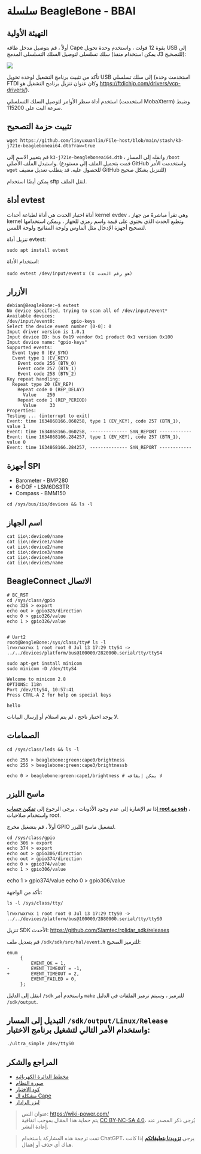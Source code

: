# سلسلة BeagleBone - BBAI

## التهيئة الأولية

أولاً ، قم بتوصيل مدخل طاقة Cape بقوة 12 فولت ، واستخدم وحدة تحويل USB إلى سلك تسلسلي لتوصيل السلك التسلسلي المدمج (يمكن استخدام منفذ J3 للتصحيح):

![](https://img.wiki-power.com/d/wiki-media/img/20211027164010.png)

تأكد من تثبيت برنامج التشغيل لوحدة تحويل USB إلى سلك تسلسلي (استخدمت وحدة FTDI وكان عنوان تنزيل برنامج التشغيل هو <https://ftdichip.com/drivers/vcp-drivers/>).

استخدم أداة سطر الأوامر لتوصيل السلك التسلسلي (استخدمت MobaXterm) وضبط سرعة البت على 115200.

## تثبيت حزمة التصحيح

```shell
wget https://github.com/linyuxuanlin/File-host/blob/main/stash/k3-j721e-beagleboneai64.dtb?raw=true
```

قم بتغيير الاسم إلى `k3-j721e-beagleboneai64.dtb` ، وانقله إلى المسار `/boot` واستبدل الملف الأصلي. (قمت بتحميل الملف إلى مستودع GitHub واستخدمت الأمر `wget` للحصول عليه. قد يتطلب تعديل مضيف GitHub للتنزيل بشكل صحيح)

يمكن أيضًا استخدام sftp لنقل الملف.

## أداة evtest

أداة اختبار الحدث هي أداة لطباعة أحداث kernel evdev ، وهي تقرأ مباشرةً من جهاز kernel وتطبع الحدث الذي يحتوي على قيمة واسم رمزي للجهاز ، ويمكن استخدامها لتصحيح أجهزة الإدخال مثل الماوس ولوحة المفاتيح ولوحة اللمس.

تنزيل أداة evtest:

```shell
sudo apt install evtest
```

استخدام الأداة:

```shell
sudo evtest /dev/input/eventｘ（ｘ هو رقم الحدث）
```

## الأزرار

```shell
debian@BeagleBone:~$ evtest
No device specified, trying to scan all of /dev/input/event*
Available devices:
/dev/input/event0:      gpio-keys
Select the device event number [0-0]: 0
Input driver version is 1.0.1
Input device ID: bus 0x19 vendor 0x1 product 0x1 version 0x100
Input device name: "gpio-keys"
Supported events:
  Event type 0 (EV_SYN)
  Event type 1 (EV_KEY)
    Event code 256 (BTN_0)
    Event code 257 (BTN_1)
    Event code 258 (BTN_2)
Key repeat handling:
  Repeat type 20 (EV_REP)
    Repeat code 0 (REP_DELAY)
      Value    250
    Repeat code 1 (REP_PERIOD)
      Value     33
Properties:
Testing ... (interrupt to exit)
Event: time 1634868166.060258, type 1 (EV_KEY), code 257 (BTN_1), value 1
Event: time 1634868166.060258, -------------- SYN_REPORT ------------
Event: time 1634868166.284257, type 1 (EV_KEY), code 257 (BTN_1), value 0
Event: time 1634868166.284257, -------------- SYN_REPORT ------------
```

## أجهزة SPI

- Barometer - BMP280
- 6-DOF - LSM6DS3TR
- Compass - BMM150

```shell
cd /sys/bus/iio/devices && ls -l
```

## اسم الجهاز

```shell
cat iio\:device0/name
cat iio\:device1/name
cat iio\:device2/name
cat iio\:device3/name
cat iio\:device4/name
cat iio\:device5/name
```

## BeagleConnect الاتصال

```shell
# BC_RST
cd /sys/class/gpio
echo 326 > export
echo out > gpio326/direction
echo 0 > gpio326/value
echo 1 > gpio326/value


# Uart2
root@BeagleBone:/sys/class/tty# ls -l
lrwxrwxrwx 1 root root 0 Jul 13 17:29 ttyS4 -> ../../devices/platform/bus@100000/2820000.serial/tty/ttyS4

sudo apt-get install minicom
sudo minicom -D /dev/ttyS4

Welcome to minicom 2.8
OPTIONS: I18n
Port /dev/ttyS4, 10:57:41
Press CTRL-A Z for help on special keys

hello
```

لا يوجد اختبار ناجح ، لم يتم استلام أو إرسال البيانات.

## الصمامات

```shell
cd /sys/class/leds && ls -l

echo 255 > beaglebone:green:cape0/brightness
echo 255 > beaglebone:green:cape3/brightnessb

echo 0 > beaglebone:green:cape1/brightness # لا يمكن إيقافه
```

## ماسح الليزر

إذا تم الإشارة إلى عدم وجود الأذونات ، يرجى الرجوع إلى [**تمكين حساب root مع ssh**](https://wiki-power.com/ar/BeagleBone%E7%B3%BB%E5%88%97-%E5%9F%BA%E6%9C%AC%E5%8F%82%E6%95%B0%E4%B8%8E%E7%8E%AF%E5%A2%83%E9%85%8D%E7%BD%AE#%E5%90%AF%E7%94%A8-ssh-%E7%9A%84-root-%E5%B8%90%E6%88%B7) ، واستخدام صلاحيات root.

أولاً ، قم بتشغيل مخرج GPIO لتشغيل ماسح الليزر.

```shell
cd /sys/class/gpio
echo 306 > export
echo 374 > export
echo out > gpio306/direction
echo out > gpio374/direction
echo 0 > gpio374/value
echo 1 > gpio306/value
```

echo 1 > gpio374/value
echo 0 > gpio306/value

تأكد من الواجهة:

```shell
ls -l /sys/class/tty/

lrwxrwxrwx 1 root root 0 Jul 13 17:29 ttyS0 -> ../../devices/platform/bus@100000/2880000.serial/tty/ttyS0
```

تنزيل SDK الأحدث: <https://github.com/Slamtec/rplidar_sdk/releases>

قم بتعديل ملف `/sdk/sdk/src/hal/event.h` للترميز الصحيح:

```shell
enum
     {
         EVENT_OK = 1,
-        EVENT_TIMEOUT = -1,
+        EVENT_TIMEOUT = 2,
         EVENT_FAILED = 0,
     };
```

انتقل إلى الدليل `/sdk` واستخدم أمر `make` للترميز ، وسيتم ترميز الملفات في الدليل `/sdk/output`.

## التبديل إلى المسار `/sdk/output/Linux/Release` واستخدام الأمر التالي لتشغيل برنامج الاختبار:

```shell
./ultra_simple /dev/ttyS0
```

## المراجع والشكر

- [مخطط الدائرة الكهربائية](file:///C:/Users/Power/Projects/Internship_at_Seeed/Projects/Robotics_Cape_Rev2/Reference/BeagleBone%20AI%20TDA4VM_SCH_V1.0_210805.pdf)
- [صورة النظام](https://rcn-ee.net/rootfs/debian-arm64/)
- [كود الاختبار](https://gitee.com/gary87m/notes_seeed/blob/master/BBAI_Robotics%20Cape.md)
- [مشكلة الـ Cape](https://docs.qq.com/sheet/DU1BBZnNORlJhRG5w)
- [ليزر الرادار](https://github.com/Slamtec/rplidar_sdk)

> عنوان النص: <https://wiki-power.com/>  
> يتم حماية هذا المقال بموجب اتفاقية [CC BY-NC-SA 4.0](https://creativecommons.org/licenses/by/4.0/deed.zh)، يُرجى ذكر المصدر عند إعادة النشر.

> تمت ترجمة هذه المشاركة باستخدام ChatGPT، يرجى [**تزويدنا بتعليقاتكم**](https://github.com/linyuxuanlin/Wiki_MkDocs/issues/new) إذا كانت هناك أي حذف أو إهمال.
